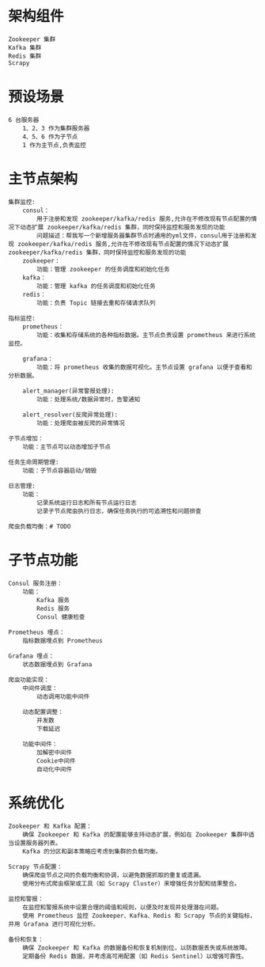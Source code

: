 # 架构组件
    Zookeeper 集群
    Kafka 集群
    Redis 集群
    Scrapy

# 预设场景
    6 台服务器
        1、2、3 作为集群服务器
        4、5、6 作为子节点
        1 作为主节点,负责监控

# 主节点架构
    集群监控:
        consul：
            用于注册和发现 zookeeper/kafka/redis 服务,允许在不修改现有节点配置的情况下动态扩展 zookeeper/kafka/redis 集群，同时保持监控和服务发现的功能
            问题描述：帮我写一个新增服务器集群节点时通用的yml文件，consul用于注册和发现 zookeeper/kafka/redis 服务,允许在不修改现有节点配置的情况下动态扩展 zookeeper/kafka/redis 集群，同时保持监控和服务发现的功能
        zookeeper：
            功能：管理 zookeeper 的任务调度和初始化任务
        kafka：
            功能：管理 kafka 的任务调度和初始化任务
        redis：
            功能：负责 Topic 链接去重和存储请求队列

    指标监控:
        prometheus：
            功能：收集和存储系统的各种指标数据。主节点负责设置 prometheus 来进行系统监控。

        grafana：
            功能：将 prometheus 收集的数据可视化。主节点设置 grafana 以便于查看和分析数据。

        alert_manager(异常警报处理):
            功能：处理系统/数据异常时，告警通知

        alert_resolver(反爬异常处理):
            功能：处理爬虫被反爬的异常情况

    子节点增加：
        功能：主节点可以动态增加子节点

    任务生命周期管理:
        功能：子节点容器启动/销毁

    日志管理:
        功能：
            记录系统运行日志和所有节点运行日志
            记录子节点爬虫执行日志，确保任务执行的可追溯性和问题排查

    爬虫负载均衡：# TODO 



# 子节点功能
    Consul 服务注册：
        功能：
            Kafka 服务
            Redis 服务
            Consul 健康检查

    Prometheus 埋点：
        指标数据埋点到 Prometheus

    Grafana 埋点：
        状态数据埋点到 Grafana

    爬虫功能实现：
        中间件调度：
            动态调用功能中间件

        动态配置调整：
            并发数
            下载延迟

        功能中间件：
            加解密中间件
            Cookie中间件
            自动化中间件


# 系统优化
    Zookeeper 和 Kafka 配置：
        确保 Zookeeper 和 Kafka 的配置能够支持动态扩展，例如在 Zookeeper 集群中适当设置服务器列表。
        Kafka 的分区和副本策略应考虑到集群的负载均衡。
    
    Scrapy 节点配置：
        确保爬虫节点之间的负载均衡和协调，以避免数据抓取的重复或遗漏。
        使用分布式爬虫框架或工具（如 Scrapy Cluster）来增强任务分配和结果整合。
    
    监控和警报：
        在监控和警报系统中设置合理的阈值和规则，以便及时发现并处理潜在问题。
        使用 Prometheus 监控 Zookeeper、Kafka、Redis 和 Scrapy 节点的关键指标，并用 Grafana 进行可视化分析。
    
    备份和恢复：
        确保 Zookeeper 和 Kafka 的数据备份和恢复机制到位，以防数据丢失或系统故障。
        定期备份 Redis 数据，并考虑高可用配置（如 Redis Sentinel）以增强可靠性。


